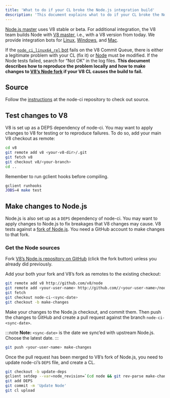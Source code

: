 ```yaml
---
title: 'What to do if your CL broke the Node.js integration build'
description: 'This document explains what to do if your CL broke the Node.js integration build.'
---
```

[Node.js master](https://github.com/nodejs/node) uses V8 stable or beta. For additional integration, the V8 team builds Node with [V8 master](https://chromium.googlesource.com/v8/v8.git), i.e., with a V8 version from today. We provide integration bots for [Linux](https://ci.chromium.org/p/node-ci/builders/ci/Node-CI%20Linux64/), [Windows](https://ci.chromium.org/p/node-ci/builders/ci/Node-CI%20Win64/), and [Mac](https://ci.chromium.org/p/node-ci/builders/ci/Node-CI%20Mac64/).

If the [`node_ci_linux64_rel` bot](https://ci.chromium.org/p/node-ci/builders/try/node_ci_linux64_rel/) fails on the V8 Commit Queue, there is either a legitimate problem with your CL (fix it) or [Node](https://github.com/v8/node/) must be modified. If the Node tests failed, search for “Not OK” in the log files. **This document describes how to reproduce the problem locally and how to make changes to [V8’s Node fork](https://github.com/v8/node/) if your V8 CL causes the build to fail.**

## Source

Follow the [instructions](https://chromium.googlesource.com/v8/node-ci) at the node-ci repository to check out source.

## Test changes to V8

V8 is set up as a DEPS dependency of node-ci. You may want to apply changes to V8 for testing or to reproduce failures. To do so, add your main V8 checkout as remote:

```bash
cd v8
git remote add v8 <your-v8-dir>/.git
git fetch v8
git checkout v8/<your-branch>
cd ..
```

Remember to run gclient hooks before compiling.

```bash
gclient runhooks
JOBS=4 make test
```

## Make changes to Node.js

Node.js is also set up as a `DEPS` dependency of node-ci. You may want to apply changes to Node.js to fix breakages that V8 changes may cause. V8 tests against a [fork of Node.js](https://github.com/v8/node). You need a GitHub account to make changes to that fork.

### Get the Node sources

Fork [V8’s Node.js repository on GitHub](https://github.com/v8/node/) (click the fork button) unless you already did previously.

Add your both your fork and V8’s fork as remotes to the existing checkout:

```bash
git remote add v8 http://github.com/v8/node
git remote add <your-user-name> http://github.com//<your-user-name>/node
git fetch
git checkout node-ci-<sync-date>
git checkout -b make-changes
```

Make your changes to the Node.js checkout, and commit them. Then push the changes to GitHub and create a pull request against the branch `node-ci-<sync-date>`.

:::note
**Note:** `<sync-date>` is the date we sync’ed with upstream Node.js. Choose the latest date.
:::

```bash
git push <your-user-name> make-changes
```

Once the pull request has been merged to V8’s fork of Node.js, you need to update node-ci’s `DEPS` file, and create a CL.

```bash
git checkout -b update-deps
gclient setdep --var=node_revision=`(cd node && git rev-parse make-changes)`
git add DEPS
git commit -m 'Update Node'
git cl upload
```
